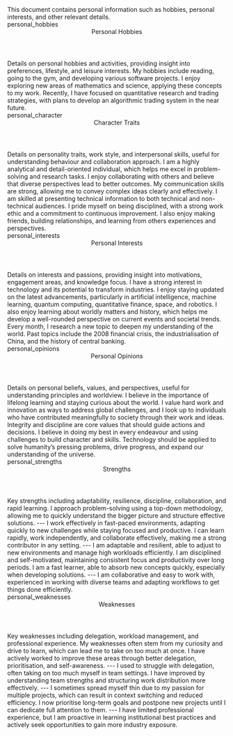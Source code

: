 <metadata>
    This document contains personal information
    such as hobbies, personal interests, and other
    relevant details.
</metadata>

<!-- Hobbies -->
<section>
    <id>personal_hobbies</id>
    <header>Personal Hobbies</header>
    <context>
        Details on personal hobbies and activities, providing 
        insight into preferences, lifestyle, and leisure interests.
    </context>
    <document>
        My hobbies include reading, going to the gym, and 
        developing various software projects. I enjoy exploring 
        new areas of mathematics and science, applying these 
        concepts to my work. Recently, I have focused on 
        quantitative research and trading strategies, with plans 
        to develop an algorithmic trading system in the near 
        future.
    </document>
</section>

<!-- Character -->
<section>
    <id>personal_character</id>
    <header>Character Traits</header>
    <context>
        Details on personality traits, work style, and 
        interpersonal skills, useful for understanding 
        behaviour and collaboration approach.
    </context>
    <document>
        I am a highly analytical and detail-oriented 
        individual, which helps me excel in problem-solving 
        and research tasks. I enjoy collaborating with others 
        and believe that diverse perspectives lead to better 
        outcomes. My communication skills are strong, allowing 
        me to convey complex ideas clearly and effectively. 
        I am skilled at presenting technical information to both 
        technical and non-technical audiences. I pride myself 
        on being disciplined, with a strong work ethic and a 
        commitment to continuous improvement. I also enjoy 
        making friends, building relationships, and learning 
        from others experiences and perspectives.
    </document>
</section>

<!-- Interests -->
<section>
    <id>personal_interests</id>
    <header>Personal Interests</header>
    <context>
        Details on interests and passions, providing insight 
        into motivations, engagement areas, and knowledge focus.
    </context>
    <document>
        I have a strong interest in technology and its 
        potential to transform industries. I enjoy staying 
        updated on the latest advancements, particularly in 
        artificial intelligence, machine learning, quantum 
        computing, quantitative finance, space, and robotics. 
        I also enjoy learning about worldly matters and history, 
        which helps me develop a well-rounded perspective on 
        current events and societal trends. Every month, I 
        research a new topic to deepen my understanding of the 
        world. Past topics include the 2008 financial crisis, the 
        industrialisation of China, and the history of central 
        banking.
    </document>
</section>

<!-- Opinions -->
<section>
    <id>personal_opinions</id>
    <header>Personal Opinions</header>
    <context>
        Details on personal beliefs, values, and perspectives, 
        useful for understanding principles and worldview.
    </context>
    <document>
        I believe in the importance of lifelong learning and 
        staying curious about the world. I value hard work and 
        innovation as ways to address global challenges, and I 
        look up to individuals who have contributed meaningfully 
        to society through their work and ideas. Integrity and 
        discipline are core values that should guide actions and 
        decisions. I believe in doing my best in every endeavour 
        and using challenges to build character and skills. 
        Technology should be applied to solve humanity’s 
        pressing problems, drive progress, and expand our 
        understanding of the universe.
    </document>
</section>

<!-- Strengths -->
<section>
    <id>personal_strengths</id>
    <header>Strengths</header>
    <context>
        Key strengths including adaptability, resilience, 
        discipline, collaboration, and rapid learning.
    </context>
    <document>
        I approach problem-solving using a top-down methodology, 
        allowing me to quickly understand the bigger picture and 
        structure effective solutions.  
        ---
        I work effectively in fast-paced environments, adapting 
        quickly to new challenges while staying focused and 
        productive. I can learn rapidly, work independently, and 
        collaborate effectively, making me a strong contributor 
        in any setting.  
        ---
        I am adaptable and resilient, able to adjust to new 
        environments and manage high workloads efficiently. I am 
        disciplined and self-motivated, maintaining consistent 
        focus and productivity over long periods. I am a fast 
        learner, able to absorb new concepts quickly, especially 
        when developing solutions.  
        ---
        I am collaborative and easy to work with, experienced in 
        working with diverse teams and adapting workflows to get 
        things done efficiently.
    </document>
</section>

<!-- Weaknesses -->
<section>
    <id>personal_weaknesses</id>
    <header>Weaknesses</header>
    <context>
        Key weaknesses including delegation, workload 
        management, and professional experience.
    </context>
    <document>
        My weaknesses often stem from my curiosity and drive to 
        learn, which can lead me to take on too much at once. I 
        have actively worked to improve these areas through 
        better delegation, prioritisation, and self-awareness.  
        ---
        I used to struggle with delegation, often taking on too 
        much myself in team settings. I have improved by 
        understanding team strengths and structuring work 
        distribution more effectively.  
        ---
        I sometimes spread myself thin due to my passion for 
        multiple projects, which can result in context switching 
        and reduced efficiency. I now prioritise long-term goals 
        and postpone new projects until I can dedicate full 
        attention to them.  
        ---
        I have limited professional experience, but I am 
        proactive in learning institutional best practices and 
        actively seek opportunities to gain more industry 
        exposure.
    </document>
</section>
